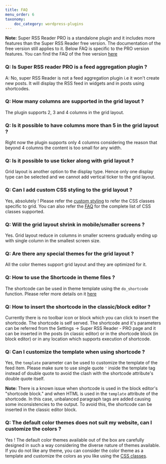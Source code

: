```yaml
---
title: FAQ
menu_order: 6
taxonomy:
    doc_category: wordpress-plugins
---
```


__Note:__ Super RSS Reader PRO is a standalone plugin and it includes more features than the Super RSS Reader free version. The documentation of the free version still applies to it. Below FAQ is specific to the PRO version features. You can find the FAQ of the free version [here](../faq.md)

### Q: Is Super RSS reader PRO is a feed aggregation plugin ?

A: No, super RSS Reader is not a feed aggregation plugin i.e it won't create new posts. It will display the RSS feed in widgets and in posts using shortcodes.

### Q: How many columns are supported in the grid layout ?

The plugin supports 2, 3 and 4 columns in the grid layout.

### Q: Is it possible to have columns more than 5 in the grid layout ?

Right now the plugin supports only 4 columns considering the reason that beyond 4 columns the content is too small for any width.

### Q: Is it possible to use ticker along with grid layout ?

Grid layout is another option to the display type. Hence only one display type can be selected and we cannot add vertical ticker to the grid layout.

### Q: Can I add custom CSS styling to the grid layout ?

Yes, absolutely ! Please refer the [custom styling](./grid-display.md) to refer the CSS classes specific to grid. You can also refer the [FAQ](../faq.md) for the complete list of CSS classes supported.

### Q: Will the grid layout shrink in mobile/smaller screens ?

Yes. Grid layout reduce in columns in smaller screens gradually ending up with single column in the smallest screen size.

### Q: Are there any special themes for the grid layout ?

All the color themes support grid layout and they are optimized for it.

### Q: How to use the Shortcode in theme files ?

The shortcode can be used in theme template using the `do_shortcode` function. Please refer more details on it [here](https://developer.wordpress.org/reference/functions/do_shortcode/)

### Q: How to insert the shortcode in the classic/block editor ?

Currently there is no toolbar icon or block which you can click to insert the shortcode. The shortcode is self served. The shortcode and it's parameters can be referred from the Settings -> Super RSS Reader - PRO page and it can be inserted in the posts (in classic editor) or in the shortcode block (in block editor) or in any location which supports execution of shortcode.

### Q: Can I customize the template when using shortcode ?

Yes, the `template` parameter can be used to customize the template of the feed item. Please make sure to use single quote `'` inside the template tag instead of double quote to avoid the clash with the shortcode attribute's double quote itself.

__Note:__ There is a known issue when shortcode is used in the block editor's "shortcode block." and when HTML is used in the `template` attribute of the shortcode. In this case, unbalanced paragraph tags are added causing some inconsistencies to the output. To avoid this, the shortcode can be inserted in the classic editor block.

### Q: The default color themes does not suit my website, can I customize the colors ?

Yes ! The default color themes available out of the box are carefully designed in such a way considering the diverse nature of themes available. If you do not like any theme, you can consider the color theme as a template and customize the colors as you like using the [CSS classes](../faq.md).